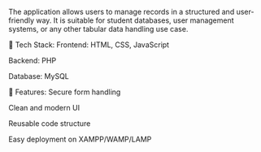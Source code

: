 The application allows users to manage records in a structured and user-friendly way. It is suitable for student databases, user management systems, or any other tabular data handling use case.

🔧 Tech Stack:
Frontend: HTML, CSS, JavaScript

Backend: PHP

Database: MySQL

🚀 Features:
Secure form handling

Clean and modern UI

Reusable code structure

Easy deployment on XAMPP/WAMP/LAMP
